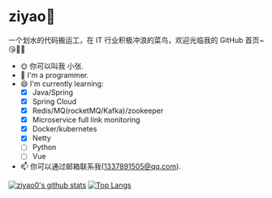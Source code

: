 # ziyao🎈

一个划水的代码搬运工，在 IT 行业积极冲浪的菜鸟，欢迎光临我的 GitHub 首页~😘🎉🎁

- 🌞 你可以叫我 小张.
- 🔭 I'm a programmer.
- 😄 I'm currently learning:
  - [x] Java/Spring
  - [x] Spring Cloud
  - [x] Redis/MQ(rocketMQ/Kafka)/zookeeper
  - [x] Microservice full link monitoring
  - [x] Docker/kubernetes
  - [x] Netty
  - [ ] Python
  - [ ] Vue
      
- 📫 你可以通过邮箱联系我(1337891505@qq.com).


[![ziyao0's github stats](https://github-readme-stats.vercel.app/api?username=ziyao0&hide_title=true)](https://github.com/anuraghazra/github-readme-stats)
[![Top Langs](https://github-readme-stats.vercel.app/api/top-langs/?username=ziyao0&layout=compact)](https://github.com/anuraghazra/github-readme-stats)
